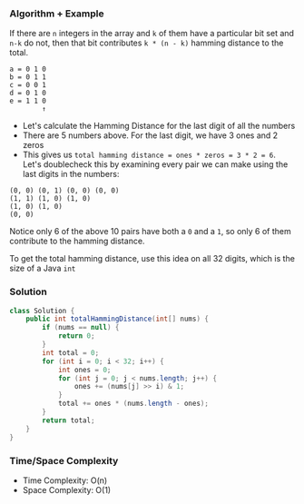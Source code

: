 ### Algorithm + Example
If there are `n` integers in the array and `k` of them have a particular bit set and `n-k` do not, then that bit contributes `k * (n - k)` hamming distance to the total.

```
a = 0 1 0
b = 0 1 1
c = 0 0 1
d = 0 1 0
e = 1 1 0
        ↑
```

- Let's calculate the Hamming Distance for the last digit of all the numbers
- There are 5 numbers above. For the last digit, we have 3 ones and 2 zeros
- This gives us `total hamming distance = ones * zeros = 3 * 2 = 6`. Let's doublecheck this by examining every pair we can make using the last digits in the numbers:

```
(0, 0) (0, 1) (0, 0) (0, 0)
(1, 1) (1, 0) (1, 0)
(1, 0) (1, 0)
(0, 0)
```

Notice only 6 of the above 10 pairs have both a `0` and a `1`, so only 6 of them contribute to the hamming distance.

To get the total hamming distance, use this idea on all 32 digits, which is the size of a Java `int`

### Solution

```java
class Solution {
    public int totalHammingDistance(int[] nums) {
        if (nums == null) {
            return 0;
        }
        int total = 0;
        for (int i = 0; i < 32; i++) {
            int ones = 0;
            for (int j = 0; j < nums.length; j++) {
                ones += (nums[j] >> i) & 1;
            }
            total += ones * (nums.length - ones);
        }
        return total;
    }
}
```

### Time/Space Complexity

-  Time Complexity: O(n)
- Space Complexity: O(1)
